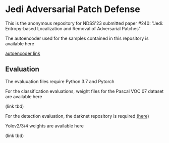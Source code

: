 # Jedi Adversarial Patch Defense
This is the anonymous repository for NDSS'23 submitted paper #240: "Jedi: Entropy-based Localization and Removal of Adversarial Patches"

The autoencoder used for the samples contained in this repository is available here

[autoencoder link](https://drive.google.com/file/d/1N3BXaWu85uNJ378_SHkU_HElAIiaCaDr/view?usp=sharing)

## Evaluation
The evaluuation files require Python 3.7 and Pytorch

For the classification evaluations, weight files for the Pascal VOC 07 dataset are available here

(link tbd) 

For the detection evaluation, the darknet repository is required [(here)](https://github.com/pjreddie/darknet)

Yolov2/3/4 weights are available here

(link tbd) 
